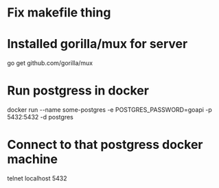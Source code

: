 # Fix makefile thing

# Installed gorilla/mux for server 
go get github.com/gorilla/mux 

# Run postgress in docker
docker run --name some-postgres -e POSTGRES_PASSWORD=goapi -p 5432:5432 -d postgres

# Connect to that postgress docker machine
telnet localhost 5432